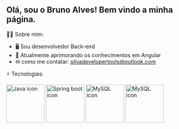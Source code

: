 ## Olá, sou o Bruno Alves! Bem vindo a minha página.

🧑‍💻 Sobre mim:

* 🖥 Sou desenvolvedor Back-end
* 🌱 Atualmente aprimorando os conhecimentos em Angular
* ✉ como me contatar: silvadevelopertools@outlook.com

⚡ Tecnologias: 

  <div padding="10px">
    <img src="https://www.logo.wine/a/logo/Java_(programming_language)/Java_(programming_language)-Logo.wine.svg" width="100" height="100" alt="Java icon">  
    <img src="https://www.logo.wine/a/logo/Spring_Framework/Spring_Framework-Logo.wine.svg" width="100"  alt="Spring boot icon">  
    <img src="https://vetores.org/d/mysql.svg" width="100" height="100" alt="MySQL icon">  
    <img src="https://www.logo.wine/a/logo/PostgreSQL/PostgreSQL-Logo.wine.svg" width="100" height="100" alt="MySQL icon">  
  </div>




